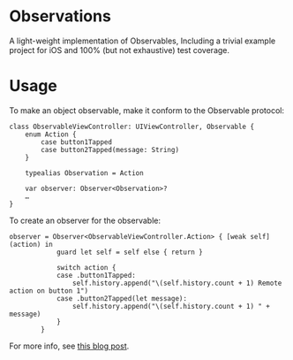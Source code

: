 Observations
====

A light-weight implementation of Observables, Including a trivial example project for iOS and 100% (but not exhaustive) test coverage.

Usage
====

To make an object observable, make it conform to the Observable protocol:

    class ObservableViewController: UIViewController, Observable {
        enum Action {
            case button1Tapped
            case button2Tapped(message: String)
        }

        typealias Observation = Action

        var observer: Observer<Observation>?
    	…
    }


To create an observer for the observable:

    observer = Observer<ObservableViewController.Action> { [weak self] (action) in
                guard let self = self else { return }

                switch action {
                case .button1Tapped:
                    self.history.append("\(self.history.count + 1) Remote action on button 1")
                case .button2Tapped(let message):
                    self.history.append("\(self.history.count + 1) " + message)
                }
            }

For more info, see [this blog post](https://sintraworks.github.io/swift/2019-07-07-observables-1).
